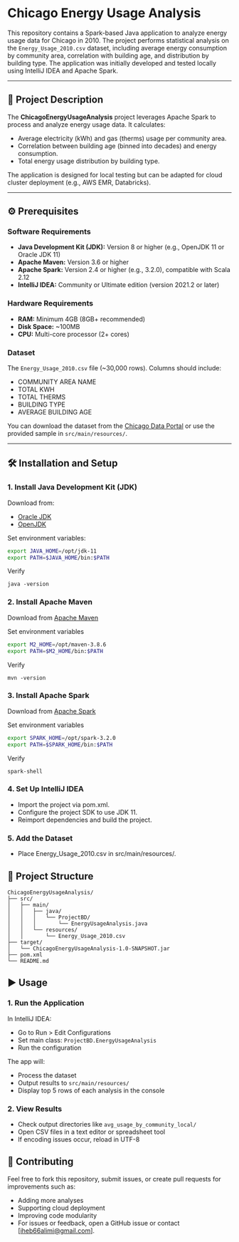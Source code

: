 # Chicago Energy Usage Analysis

This repository contains a Spark-based Java application to analyze energy usage data for Chicago in 2010. The project performs statistical analysis on the `Energy_Usage_2010.csv` dataset, including average energy consumption by community area, correlation with building age, and distribution by building type. The application was initially developed and tested locally using IntelliJ IDEA and Apache Spark.

---

## 📌 Project Description

The **ChicagoEnergyUsageAnalysis** project leverages Apache Spark to process and analyze energy usage data. It calculates:

- Average electricity (kWh) and gas (therms) usage per community area.
- Correlation between building age (binned into decades) and energy consumption.
- Total energy usage distribution by building type.

The application is designed for local testing but can be adapted for cloud cluster deployment (e.g., AWS EMR, Databricks).

---

## ⚙️ Prerequisites

### Software Requirements

- **Java Development Kit (JDK):** Version 8 or higher (e.g., OpenJDK 11 or Oracle JDK 11)  
- **Apache Maven:** Version 3.6 or higher  
- **Apache Spark:** Version 2.4 or higher (e.g., 3.2.0), compatible with Scala 2.12  
- **IntelliJ IDEA:** Community or Ultimate edition (version 2021.2 or later)  

### Hardware Requirements

- **RAM:** Minimum 4GB (8GB+ recommended)  
- **Disk Space:** ~100MB  
- **CPU:** Multi-core processor (2+ cores)  

### Dataset

The `Energy_Usage_2010.csv` file (~30,000 rows). Columns should include:

- COMMUNITY AREA NAME  
- TOTAL KWH  
- TOTAL THERMS  
- BUILDING TYPE  
- AVERAGE BUILDING AGE  

You can download the dataset from the [Chicago Data Portal](https://data.cityofchicago.org) or use the provided sample in `src/main/resources/`.

---

## 🛠️ Installation and Setup

### 1. Install Java Development Kit (JDK)

Download from:

- [Oracle JDK](https://www.oracle.com/java/technologies/javase-downloads.html)  
- [OpenJDK](https://jdk.java.net/)

Set environment variables:

```bash
export JAVA_HOME=/opt/jdk-11
export PATH=$JAVA_HOME/bin:$PATH
```

Verify

```
java -version
```
### 2. Install Apache Maven

Download from [Apache Maven](https://maven.apache.org/download.cgi)

Set environment variables

```bash
export M2_HOME=/opt/maven-3.8.6
export PATH=$M2_HOME/bin:$PATH
```

Verify

```
mvn -version
```

### 3. Install Apache Spark

Download from [Apache Spark](https://spark.apache.org/downloads.html)

Set environment variables

```bash
export SPARK_HOME=/opt/spark-3.2.0
export PATH=$SPARK_HOME/bin:$PATH
```

Verify

```
spark-shell
```

### 4. Set Up IntelliJ IDEA
- Import the project via pom.xml.
- Configure the project SDK to use JDK 11.
- Reimport dependencies and build the project.

### 5. Add the Dataset

- Place Energy_Usage_2010.csv in src/main/resources/.


## 📁 Project Structure

```text
ChicagoEnergyUsageAnalysis/
├── src/
│   ├── main/
│   │   ├── java/
│   │   │   └── ProjectBD/
│   │   │       └── EnergyUsageAnalysis.java
│   │   └── resources/
│   │       └── Energy_Usage_2010.csv
├── target/
│   └── ChicagoEnergyUsageAnalysis-1.0-SNAPSHOT.jar
├── pom.xml
└── README.md
```


## ▶️ Usage
### 1. Run the Application

In IntelliJ IDEA:

- Go to Run > Edit Configurations
- Set main class: `ProjectBD.EnergyUsageAnalysis`
- Run the configuration

The app will:

- Process the dataset
- Output results to `src/main/resources/`
- Display top 5 rows of each analysis in the console

### 2. View Results

- Check output directories like `avg_usage_by_community_local/`
- Open CSV files in a text editor or spreadsheet tool
- If encoding issues occur, reload in UTF-8


## 💼 Contributing

Feel free to fork this repository, submit issues, or create pull requests for improvements such as:

- Adding more analyses
- Supporting cloud deployment
- Improving code modularity
- For issues or feedback, open a GitHub issue or contact [iheb66alimi@gmail.com].


